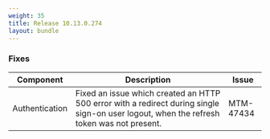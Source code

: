 ```yaml
---
weight: 35
title: Release 10.13.0.274
layout: bundle
---
```


<!--10.13.0.21-10.13.0.274-->

### Fixes

<div><table ><colgroup>
<col style="width: 15%;"><col style="width: 70%;"><col style="width: 15%;"></colgroup>
<thead><tr>
<th>
Component</th>
<th>
Description</th>
<th>
Issue</th>
</tr>
</thead><tbody>

<tr>
<td>
Authentication</td>
<td> Fixed an issue which created an HTTP 500 error with a redirect during single sign-on user logout, when the refresh token was not present. </td>
<td>
MTM-47434</td>
</tr>

</tbody></table></div>
